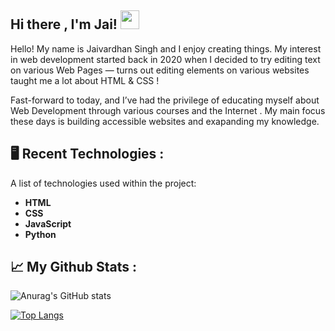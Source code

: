 ## Hi there , I'm Jai! <img src="https://raw.githubusercontent.com/MartinHeinz/MartinHeinz/master/wave.gif" width="30px">
Hello! My name is Jaivardhan Singh and I enjoy creating things. My interest in web development started back in 2020 when I decided to try editing text on various Web Pages — turns out editing elements on various websites taught me a lot about HTML & CSS ! 

Fast-forward to today, and I’ve had the privilege of educating myself about Web Development through various courses and the Internet . My main focus these days is building accessible websites and exapanding my knowledge.

## 🖥 Recent Technologies :
A list of technologies used within the project:
* <b>HTML</b>
* <b>CSS</b>
* <b>JavaScript</b>
* <b>Python</b>



## 📈 My Github Stats :
![Anurag's GitHub stats](https://github-readme-stats.vercel.app/api?username=JaiSinghWeb&show_icons=true&theme=onedark)

[![Top Langs](https://github-readme-stats.vercel.app/api/top-langs/?username=JaiSinghWeb&layout=compact&theme=onedark)](https://github.com/anuraghazra/github-readme-stats)


